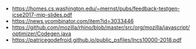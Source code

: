 * https://homes.cs.washington.edu/~mernst/pubs/feedback-testgen-icse2017-mip-slides.pdf
* https://news.ycombinator.com/item?id=3033446
* https://github.com/mozilla/rhino/blob/master/src/org/mozilla/javascript/optimizer/Codegen.java
* https://patricegodefroid.github.io/public_psfiles/lncs10000-2018.pdf